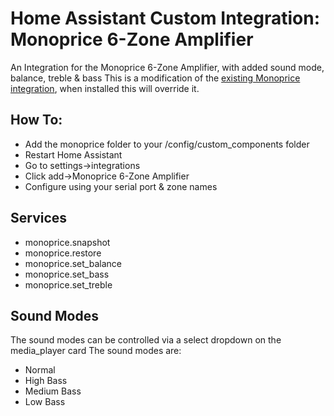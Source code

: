 # Home Assistant Custom Integration: Monoprice 6-Zone Amplifier
 An Integration for the Monoprice 6-Zone Amplifier, with added sound mode, balance, treble & bass
 This is a modification of the <a href="https://www.home-assistant.io/integrations/monoprice/">existing Monoprice integration</a>, when installed this will override it.

## How To:
* Add the monoprice folder to your /config/custom_components folder
* Restart Home Assistant
* Go to settings->integrations
* Click add->Monoprice 6-Zone Amplifier
* Configure using your serial port & zone names

 ## Services
 * monoprice.snapshot
 * monoprice.restore
 * monoprice.set_balance
 * monoprice.set_bass
 * monoprice.set_treble

 ## Sound Modes
 The sound modes can be controlled via a select dropdown on the media_player card
 The sound modes are:
 * Normal
 * High Bass
 * Medium Bass
 * Low Bass
